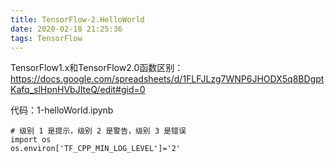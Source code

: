 ```yaml
---
title: TensorFlow-2.HelloWorld
date: 2020-02-18 21:25:36
tags: TensorFlow
---
```

TensorFlow1.x和TensorFlow2.0函数区别：https://docs.google.com/spreadsheets/d/1FLFJLzg7WNP6JHODX5q8BDgptKafq_slHpnHVbJIteQ/edit#gid=0

代码：1-helloWorld.ipynb

```
# 级别 1 是提示，级别 2 是警告，级别 3 是错误
import os
os.environ['TF_CPP_MIN_LOG_LEVEL']='2'
```